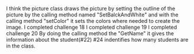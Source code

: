 I think the picture class draws the picture by setting the outline of the picture by the calling method named "SetBalckAndWhite" and with the calling method "setColor" it sets the colors where needed to create the image.
I completed challenge 18
I completed challenge 19
I completed challenge 20
By doing the calling method the "GetName" it gives the information about the student(#22)
#24 indentifies how many students are in the class.
